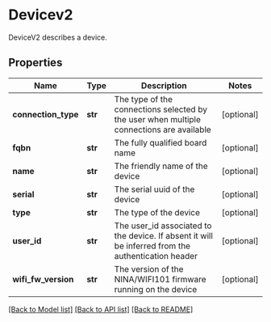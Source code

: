 # Devicev2

DeviceV2 describes a device.
## Properties
Name | Type | Description | Notes
------------ | ------------- | ------------- | -------------
**connection_type** | **str** | The type of the connections selected by the user when multiple connections are available | [optional] 
**fqbn** | **str** | The fully qualified board name | [optional] 
**name** | **str** | The friendly name of the device | [optional] 
**serial** | **str** | The serial uuid of the device | [optional] 
**type** | **str** | The type of the device | [optional] 
**user_id** | **str** | The user_id associated to the device. If absent it will be inferred from the authentication header | [optional] 
**wifi_fw_version** | **str** | The version of the NINA/WIFI101 firmware running on the device | [optional] 

[[Back to Model list]](../README.md#documentation-for-models) [[Back to API list]](../README.md#documentation-for-api-endpoints) [[Back to README]](../README.md)


